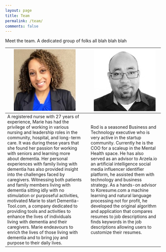 ```yaml
---
layout: page
title: Team
permalink: /team/
comments: false
---
```


Meet the team. A dedicated group of folks all blah blah blah

| ![](/assets/images/marie.png)                                                                                                                                                                                                                                                                                                                                                                                                                                                                                                                                                                                                                                                                                                                                                                                                                                   	|   	| ![](/assets/images/rod.png)                                                                                                                                                                                                                                                                                                                                                                                                                                                                                                                                                                                                                                                                                                                                                                                                                                   	|
|----------------------------------------------------------------------------------------------------------------------------------------------------------------------------------------------------------------------------------------------------------------------------------------------------------------------------------------------------------------------------------------------------------------------------------------------------------------------------------------------------------------------------------------------------------------------------------------------------------------------------------------------------------------------------------------------------------------------------------------------------------------------------------------------------------------------------------------------------------------	|---	|----------------------------------------------------------------------------------------------------------------------------------------------------------------------------------------------------------------------------------------------------------------------------------------------------------------------------------------------------------------------------------------------------------------------------------------------------------------------------------------------------------------------------------------------------------------------------------------------------------------------------------------------------------------------------------------------------------------------------------------------------------------------------------------------------------------------------------------------------------------	|
| A registered nurse with 27 years of experience, Marie has had the privilege of working in various nursing and leadership roles in the community, hospital, and long-term care. It was during these years that she found her passion for working with seniors and learning more about dementia. Her personal experiences with family living with dementia has also provided insight into the challenges faced by caregivers. Witnessing both patients and family members living with dementia sitting idly with no stimulation or purposeful activities, motivated Marie to start Dementia-Tool.com, a company dedicated to providing tools and activities to enhance the lives of individuals living with dementia and their caregivers. Marie endeavours to enrich the lives of those living with dementia and to bring joy and purpose to their daily lives. 	|   |Rod is a seasoned Business and Technology executive who is very active in the startup community. Currently he is the COO for a scaleup in the Mental Health space. He has also served as an advisor to Arzela.io an artificial intelligence social media influencer identifier platform, he assisted them with technology and business strategy. As a hands-on advisor to Koresume.com a machine learning and natural language processing not for profit, he developed the original algorithm and application that compares resumes to job descriptions and finds keywords in the job descriptions allowing users to customize their resumes.|
